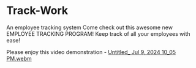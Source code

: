 # Track-Work
An employee tracking system
Come check out this awesome new EMPLOYEE TRACKING PROGRAM!  Keep track of all your employees with ease!

Please enjoy this video demonstration - [Untitled_ Jul 9, 2024 10_05 PM.webm](https://github.com/Dpippin09/Track-Work/assets/157753619/1f4f5a78-4781-4de5-9da6-840b177e8165)
